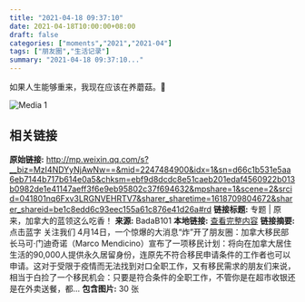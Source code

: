 ```yaml
---
title: "2021-04-18 09:37:10"
date: 2021-04-18T10:00:00+08:00
draft: false
categories: ["moments","2021","2021-04"]
tags: ["朋友圈","生活记录"]
summary: "2021-04-18 09:37:10..."
---
```


如果人生能够重来，我现在应该在养蘑菇。🥲

![Media 1](/Moments/photos/2021-04-18/202104180937100.jpg)

## 相关链接

**原始链接:** http://mp.weixin.qq.com/s?__biz=MzI4NDYyNjAwNw==&mid=2247484900&idx=1&sn=d66c1b531e5aa6eb7144b717b614e0a5&chksm=ebf9d8dcdc8e51caeb201edaf4560922b013b0982de1e41147aeff3f6e9eb95802c37f694632&mpshare=1&scene=2&srcid=041801nq6Fxv3LRGNVEHRTV7&sharer_sharetime=1618709804672&sharer_shareid=be1c8edd6c93eec155a61c876e41d26a#rd
**链接标题:** 专题 | 原来，加拿大的蓝领这么吃香！
**来源:** BadaB101
**本地链接:** [查看完整内容](/link_content/2021/04/2021-04-18/link_content/)
**链接摘要:** 点击蓝字 关注我们 4月14日，一个惊爆的大消息“炸”开了朋友圈：加拿大移民部长马可·门迪奇诺（Marco Mendicino）宣布了一项移民计划：将向在加拿大居住生活的90,000人提供永久居留身份，连原先不符合移民申请条件的工作者也可以申请。这对于受限于疫情而无法找到对口全职工作，又有移民需求的朋友们来说，相当于白捡了一个移民机会：只要是符合条件的全职工作，不管你是在超市收银还是在外卖送餐，都...
**包含图片:** 30 张

